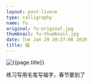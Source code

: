 ```yaml
---
layout: post-livere
type: calligraphy
name: fu
original: fu-original.jpg
thumbnail: fu-thumbnail.jpg
date: Tue Jan 29 20:37:06 2019
title: 福
---
```


![{{page.title}}](/gallery/calligraphy/{{page.original}})

练习写用毛笔写福字，春节要到了
